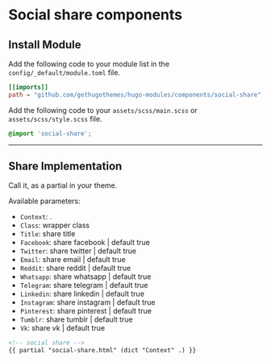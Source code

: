 # Social share components

## Install Module

Add the following code to your module list in the `config/_default/module.toml` file.

```toml
[[imports]]
path = "github.com/gethugothemes/hugo-modules/components/social-share"
```

Add the following code to your `assets/scss/main.scss` or `assets/scss/style.scss` file.

```scss
@import 'social-share';
```

<hr>

## Share Implementation

Call it, as a partial in your theme.

Available parameters:

* `Context`: .
* `Class`: wrapper class
* `Title`: share title
* `Facebook`: share facebook | default true
* `Twitter`: share twitter | default true
* `Email`: share email | default true
* `Reddit`: share reddit | default true
* `Whatsapp`: share whatsapp | default true
* `Telegram`: share telegram | default true
* `Linkedin`: share linkedin | default true
* `Instagram`: share instagram | default true
* `Pinterest`: share pinterest | default true
* `Tumblr`: share tumblr | default true
* `Vk`: share vk | default true

  
```html
<!-- social share -->
{{ partial "social-share.html" (dict "Context" .) }}
```
